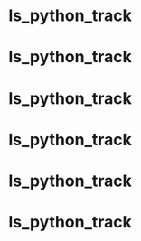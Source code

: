 # ls_python_track
# ls_python_track
# ls_python_track
# ls_python_track
# ls_python_track
# ls_python_track
